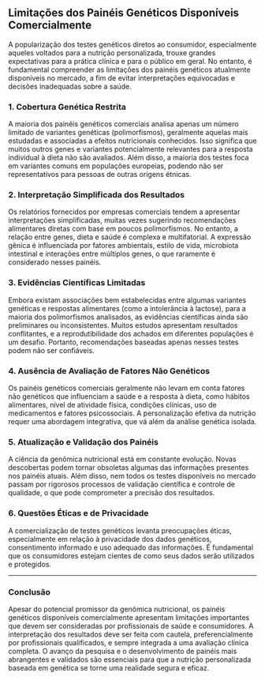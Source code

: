 
## Limitações dos Painéis Genéticos Disponíveis Comercialmente

A popularização dos testes genéticos diretos ao consumidor, especialmente aqueles voltados para a nutrição personalizada, trouxe grandes expectativas para a prática clínica e para o público em geral. No entanto, é fundamental compreender as limitações dos painéis genéticos atualmente disponíveis no mercado, a fim de evitar interpretações equivocadas e decisões inadequadas sobre a saúde.

### 1. **Cobertura Genética Restrita**

A maioria dos painéis genéticos comerciais analisa apenas um número limitado de variantes genéticas (polimorfismos), geralmente aquelas mais estudadas e associadas a efeitos nutricionais conhecidos. Isso significa que muitos outros genes e variantes potencialmente relevantes para a resposta individual à dieta não são avaliados. Além disso, a maioria dos testes foca em variantes comuns em populações europeias, podendo não ser representativos para pessoas de outras origens étnicas.

### 2. **Interpretação Simplificada dos Resultados**

Os relatórios fornecidos por empresas comerciais tendem a apresentar interpretações simplificadas, muitas vezes sugerindo recomendações alimentares diretas com base em poucos polimorfismos. No entanto, a relação entre genes, dieta e saúde é complexa e multifatorial. A expressão gênica é influenciada por fatores ambientais, estilo de vida, microbiota intestinal e interações entre múltiplos genes, o que raramente é considerado nesses painéis.

### 3. **Evidências Científicas Limitadas**

Embora existam associações bem estabelecidas entre algumas variantes genéticas e respostas alimentares (como a intolerância à lactose), para a maioria dos polimorfismos analisados, as evidências científicas ainda são preliminares ou inconsistentes. Muitos estudos apresentam resultados conflitantes, e a reprodutibilidade dos achados em diferentes populações é um desafio. Portanto, recomendações baseadas apenas nesses testes podem não ser confiáveis.

### 4. **Ausência de Avaliação de Fatores Não Genéticos**

Os painéis genéticos comerciais geralmente não levam em conta fatores não genéticos que influenciam a saúde e a resposta à dieta, como hábitos alimentares, nível de atividade física, condições clínicas, uso de medicamentos e fatores psicossociais. A personalização efetiva da nutrição requer uma abordagem integrativa, que vá além da análise genética isolada.

### 5. **Atualização e Validação dos Painéis**

A ciência da genômica nutricional está em constante evolução. Novas descobertas podem tornar obsoletas algumas das informações presentes nos painéis atuais. Além disso, nem todos os testes disponíveis no mercado passam por rigorosos processos de validação científica e controle de qualidade, o que pode comprometer a precisão dos resultados.

### 6. **Questões Éticas e de Privacidade**

A comercialização de testes genéticos levanta preocupações éticas, especialmente em relação à privacidade dos dados genéticos, consentimento informado e uso adequado das informações. É fundamental que os consumidores estejam cientes de como seus dados serão utilizados e protegidos.

---

### **Conclusão**

Apesar do potencial promissor da genômica nutricional, os painéis genéticos disponíveis comercialmente apresentam limitações importantes que devem ser consideradas por profissionais de saúde e consumidores. A interpretação dos resultados deve ser feita com cautela, preferencialmente por profissionais qualificados, e sempre integrada a uma avaliação clínica completa. O avanço da pesquisa e o desenvolvimento de painéis mais abrangentes e validados são essenciais para que a nutrição personalizada baseada em genética se torne uma realidade segura e eficaz.
```
